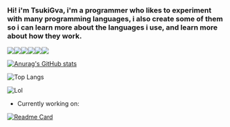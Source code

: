 ### Hi! i'm TsukiGva, i'm a programmer who likes to experiment with many programming languages, i also create some of them so i can learn more about the languages i use, and learn more about how they work.

![](https://img.shields.io/badge/linux%20-black.svg?&style=for-the-badge&logo=linux&logoColor=eeeeee)![](https://img.shields.io/badge/vim%20-004010.svg?&style=for-the-badge&logo=vim&logoColor=eeeeee)![](https://img.shields.io/badge/C99%20-002020?&style=for-the-badge&logo=c&logoColor=eeeeee)![](https://img.shields.io/badge/Go%20-0060ff?&style=for-the-badge&logo=go&logoColor=eeeeee)![](https://img.shields.io/badge/Rust%20-ff0020?&style=for-the-badge&logo=rust&logoColor=eeeeee)![](https://img.shields.io/badge/python%20-0000ff?&style=for-the-badge&logo=python&logoColor=dddd00)

[![Anurag's GitHub stats](https://github-readme-stats.vercel.app/api?username=TsukiGva2&theme=gruvbox)](https://github.com/anuraghazra/github-readme-stats)

![Top Langs](https://github-readme-stats.vercel.app/api/top-langs/?username=TsukiGva2&layout=compact&theme=gruvbox&hide=xc&exclude_repo=sxript,unnoficial-zimbu,zup,venci)

![Lol](https://metrics.lecoq.io/TsukiGva2)

- Currently working on:

[![Readme Card](https://github-readme-stats.vercel.app/api/pin/?username=TsukiGva2&repo=pfn&theme=gruvbox)](https://github.com/TsukiGva2/pfn)
